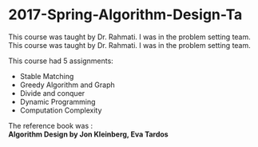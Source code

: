# 2017-Spring-Algorithm-Design-Ta
This course was taught by Dr. Rahmati.  I was in the problem setting team. 
This course was taught by Dr. Rahmati. I was in the problem setting team.

This course had 5 assignments:
* Stable Matching
* Greedy Algorithm and Graph
* Divide and conquer
* Dynamic Programming
* Computation Complexity


The reference book was :<br>
**Algorithm Design by Jon Kleinberg, Eva Tardos**
